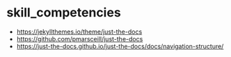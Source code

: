 # skill_competencies
- https://jekyllthemes.io/theme/just-the-docs
- https://github.com/pmarsceill/just-the-docs
- https://just-the-docs.github.io/just-the-docs/docs/navigation-structure/
